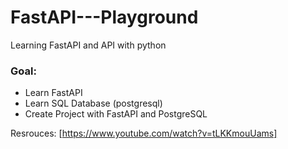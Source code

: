 # FastAPI---Playground

Learning FastAPI and API with python

 ### Goal: 
 * Learn FastAPI
 * Learn SQL Database (postgresql)
 * Create Project with FastAPI and PostgreSQL

Resrouces:
[https://www.youtube.com/watch?v=tLKKmouUams]
